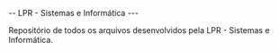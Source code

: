 -- LPR - Sistemas e Informática ---

Repositório de todos os arquivos desenvolvidos pela LPR - Sistemas e Informática.
